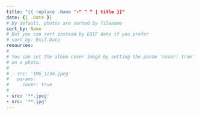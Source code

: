 ```yaml
---
title: "{{ replace .Name "-" " " | title }}"
date: {{ .Date }}
# By default, photos are sorted by filename
sort_by: Name
# But you can sort instead by EXIF date if you prefer
# sort_by: Exif.Date
resources:
# 
# You can set the album cover image by setting the param 'cover: true'
# on a photo.
# 
# - src: 'IMG_1234.jpeg'
#   params:
#     cover: true
#
- src: '**.jpeg'
- src: '**.jpg'
---
```

